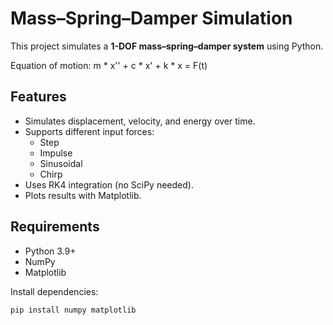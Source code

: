 # Mass–Spring–Damper Simulation

This project simulates a **1-DOF mass–spring–damper system** using Python.

Equation of motion:
m * x'' + c * x' + k * x = F(t)

## Features
- Simulates displacement, velocity, and energy over time.
- Supports different input forces:
  - Step
  - Impulse
  - Sinusoidal
  - Chirp
- Uses RK4 integration (no SciPy needed).
- Plots results with Matplotlib.

## Requirements
- Python 3.9+
- NumPy
- Matplotlib

Install dependencies:
```bash
pip install numpy matplotlib
